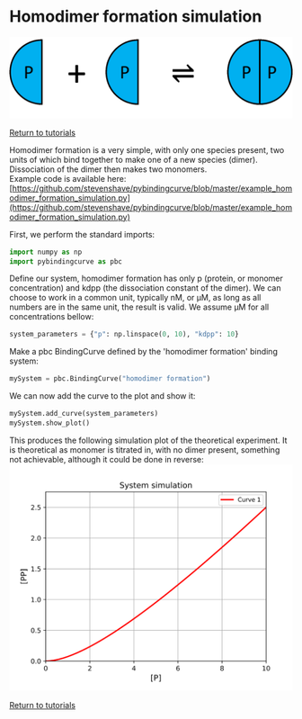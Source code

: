 # Homodimer formation simulation
![homodimer formation system](./images/Fig_system_homodimerformation.png "homodimer formation system")

[Return to tutorials](tutorial.md)
 
Homodimer formation is a very simple, with only one species present, two units of which bind together to make one of a new species (dimer). Dissociation of the dimer then makes two monomers.  
Example code is available here: [https://github.com/stevenshave/pybindingcurve/blob/master/example_homodimer_formation_simulation.py](https://github.com/stevenshave/pybindingcurve/blob/master/example_homodimer_formation_simulation.py)

First, we perform the standard imports:

```python
import numpy as np
import pybindingcurve as pbc
```

Define our system, homodimer formation has only p (protein, or monomer concentration) and kdpp (the dissociation constant of the dimer). We can choose to work in a common unit, typically nM, or µM, as long as all numbers are in the same unit, the result is valid.  We assume µM for all concentrations bellow:

```python
system_parameters = {"p": np.linspace(0, 10), "kdpp": 10}
```

Make a pbc BindingCurve defined by the 'homodimer formation' binding system:

```python
mySystem = pbc.BindingCurve("homodimer formation")
```

We can now add the curve to the plot and show it:

```python
mySystem.add_curve(system_parameters)
mySystem.show_plot()
```

This produces the following simulation plot of the theoretical experiment. It is theoretical as monomer is titrated in, with no dimer present, something not achievable, although it could be done in reverse:
![Homodimer fomation plot](./images/Fig_homodimerformation_simulation.svg "Homodimer formation plot")


[Return to tutorials](tutorial.md)
